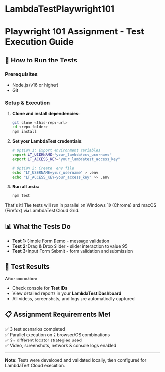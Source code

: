 # LambdaTestPlaywright101

# Playwright 101 Assignment - Test Execution Guide

## 🚀 How to Run the Tests

### Prerequisites

- Node.js (v16 or higher)
- Git

### Setup & Execution

1. **Clone and install dependencies:**

   ```bash
   git clone <this-repo-url>
   cd <repo-folder>
   npm install
   ```

2. **Set your LambdaTest credentials:**

   ```bash
   # Option 1: Export environment variables
   export LT_USERNAME="your_lambdatest_username"
   export LT_ACCESS_KEY="your_lambdatest_access_key"

   # Option 2: Create .env file
   echo "LT_USERNAME=your_username" > .env
   echo "LT_ACCESS_KEY=your_access_key" >> .env
   ```

3. **Run all tests:**
   ```bash
   npm test
   ```

That's it! The tests will run in parallel on Windows 10 (Chrome) and macOS (Firefox) via LambdaTest Cloud Grid.

## 📊 What the Tests Do

- **Test 1:** Simple Form Demo - message validation
- **Test 2:** Drag & Drop Slider - slider interaction to value 95
- **Test 3:** Input Form Submit - form validation and submission

## 🎯 Test Results

After execution:

- Check console for **Test IDs**
- View detailed reports in your **LambdaTest Dashboard**
- All videos, screenshots, and logs are automatically captured

## 📋 Assignment Requirements Met

✅ 3 test scenarios completed  
✅ Parallel execution on 2 browser/OS combinations  
✅ 3+ different locator strategies used  
✅ Video, screenshots, network & console logs enabled

---

**Note:** Tests were developed and validated locally, then configured for LambdaTest Cloud execution.

